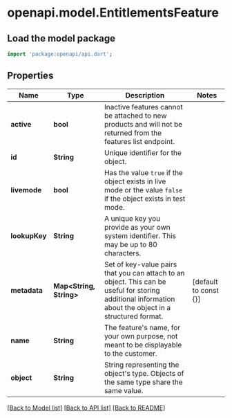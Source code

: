 # openapi.model.EntitlementsFeature

## Load the model package
```dart
import 'package:openapi/api.dart';
```

## Properties
Name | Type | Description | Notes
------------ | ------------- | ------------- | -------------
**active** | **bool** | Inactive features cannot be attached to new products and will not be returned from the features list endpoint. | 
**id** | **String** | Unique identifier for the object. | 
**livemode** | **bool** | Has the value `true` if the object exists in live mode or the value `false` if the object exists in test mode. | 
**lookupKey** | **String** | A unique key you provide as your own system identifier. This may be up to 80 characters. | 
**metadata** | **Map<String, String>** | Set of key-value pairs that you can attach to an object. This can be useful for storing additional information about the object in a structured format. | [default to const {}]
**name** | **String** | The feature's name, for your own purpose, not meant to be displayable to the customer. | 
**object** | **String** | String representing the object's type. Objects of the same type share the same value. | 

[[Back to Model list]](../README.md#documentation-for-models) [[Back to API list]](../README.md#documentation-for-api-endpoints) [[Back to README]](../README.md)


